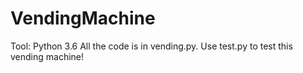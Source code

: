 # VendingMachine
Tool: Python 3.6  All the code is in vending.py.  Use test.py to test this vending machine!

